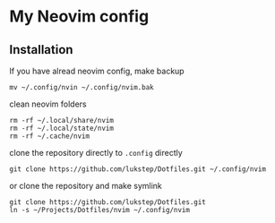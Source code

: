 # My Neovim config

## Installation

If you have alread neovim config, make backup

```
mv ~/.config/nvin ~/.config/nvim.bak
```

clean neovim folders 

```
rm -rf ~/.local/share/nvim
rm -rf ~/.local/state/nvim
rm -rf ~/.cache/nvim
```

clone the repository directly to `.config` directly

```
git clone https://github.com/lukstep/Dotfiles.git ~/.config/nvim
```

or clone the repository and make symlink

```
git clone https://github.com/lukstep/Dotfiles.git
ln -s ~/Projects/Dotfiles/nvim ~/.config/nvim
```

